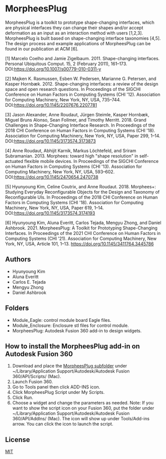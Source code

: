 # MorpheesPlug

MorpheesPlug is a toolkit to prototype shape-changing interfaces, which are physical interfaces they can change their shapes and/or accept deformation as an input as an interaction method with users [1,2,3]. MorpheesPlug is built based on shape-changing interface taxonomies [4,5]. The design process and example applications of MorpheesPlug can be found in our publication at ACM [6].

[1] Marcelo Coelho and Jamie Zigelbaum. 2011. Shape-changing interfaces. Personal Ubiquitous Comput. 15, 2 (February 2011), 161–173. DOI:https://doi.org/10.1007/s00779-010-0311-y

[2] Majken K. Rasmussen, Esben W. Pedersen, Marianne G. Petersen, and Kasper Hornbæk. 2012. Shape-changing interfaces: a review of the design space and open research questions. In Proceedings of the SIGCHI Conference on Human Factors in Computing Systems (CHI '12). Association for Computing Machinery, New York, NY, USA, 735–744. DOI:https://doi.org/10.1145/2207676.2207781

[3] Jason Alexander, Anne Roudaut, Jürgen Steimle, Kasper Hornbæk, Miguel Bruns Alonso, Sean Follmer, and Timothy Merritt. 2018. Grand Challenges in Shape-Changing Interface Research. In Proceedings of the 2018 CHI Conference on Human Factors in Computing Systems (CHI '18). Association for Computing Machinery, New York, NY, USA, Paper 299, 1–14. DOI:https://doi.org/10.1145/3173574.3173873

[4] Anne Roudaut, Abhijit Karnik, Markus Löchtefeld, and Sriram Subramanian. 2013. Morphees: toward high "shape resolution" in self-actuated flexible mobile devices. In Proceedings of the SIGCHI Conference on Human Factors in Computing Systems (CHI '13). Association for Computing Machinery, New York, NY, USA, 593–602. DOI:https://doi.org/10.1145/2470654.2470738

[5] Hyunyoung Kim, Celine Coutrix, and Anne Roudaut. 2018. Morphees+: Studying Everyday Reconfigurable Objects for the Design and Taxonomy of Reconfigurable UIs. In Proceedings of the 2018 CHI Conference on Human Factors in Computing Systems (CHI '18). Association for Computing Machinery, New York, NY, USA, Paper 619, 1–14. DOI:https://doi.org/10.1145/3173574.3174193

[6] Hyunyoung Kim, Aluna Everitt, Carlos Tejada, Mengyu Zhong, and Daniel Ashbrook. 2021. MorpheesPlug: A Toolkit for Prototyping Shape-Changing Interfaces. In Proceedings of the 2021 CHI Conference on Human Factors in Computing Systems (CHI '21). Association for Computing Machinery, New York, NY, USA, Article 101, 1–13. https://doi.org/10.1145/3411764.3445786


## Authors
<ul>
<li>Hyunyoung Kim</li>
<li>Aluna Everitt</li>
<li>Carlos E. Tejada</li>
<li>Mengyu Zhong</li>
<li>Daniel Ashbrook</li>
</ul>

## Folders
<ul>
  <li>Module_Eagle: control module board Eagle files.</li>
  <li>Module_Enclosure: Enclosure stl files for control module.</li>
  <li>MorpheesPlug: Autodesk Fusion 360 add-in to design widgets.</li>
</ul>

## How to install the MorpheesPlug add-in on Autodesk Fusion 360
1. Download and place the [MorpheesPlug subfolder](./MorpheesPlug) under ~/Library/Application Support/Autodesk/Autodesk Fusion 360/API/Scripts/ (Mac).
2. Launch Fusion 360.
3. Go to Tools panel then click ADD-INS icon.
4. Click MorpheesPlug Script under My Scripts.
5. Click Run.
6. Choose a widget and change the parameters as needed.
Note: If you want to show the script icon on your Fusion 360, put the folder under ~/Library/Application Support/Autodesk/Autodesk Fusion 360/API/AddIns/ (Mac). The icon will show up under Tools/Add-ins arrow. You can click the icon to launch the script.

## License
[MIT](https://choosealicense.com/licenses/mit/)
